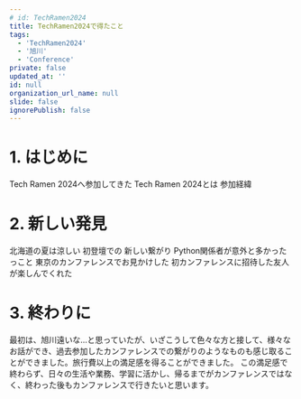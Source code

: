 ```yaml
---
# id: TechRamen2024
title: TechRamen2024で得たこと
tags:
  - 'TechRamen2024'
  - '旭川'
  - 'Conference'
private: false
updated_at: ''
id: null
organization_url_name: null
slide: false
ignorePublish: false
---
```

# 1. はじめに
Tech Ramen 2024へ参加してきた
Tech Ramen 2024とは
参加経緯

# 2. 新しい発見
北海道の夏は涼しい
初登壇での
新しい繋がり
Python関係者が意外と多かったっこと
東京のカンファレンスでお見かけした
初カンファレンスに招待した友人が楽しんでくれた

# 3. 終わりに
最初は、旭川遠いな...と思っていたが、いざこうして色々な方と接して、様々なお話ができ、過去参加したカンファレンスでの繋がりのようなものも感じ取ることができました。旅行費以上の満足感を得ることができました。
この満足感で終わらず、日々の生活や業務、学習に活かし、帰るまでがカンファレンスではなく、終わった後もカンファレンスで行きたいと思います。
